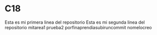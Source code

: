 # C18
Esta es mi primera linea del repositorio
Esta es mi segunda linea del repositorio 
mitarea1
prueba2
porfinaprendiasubiruncommit
nomelocreo
